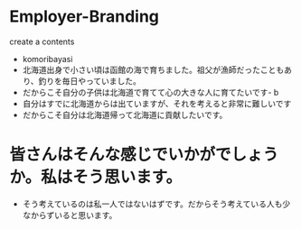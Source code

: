 # Employer-Branding
create a contents
- komoribayasi
- 北海道出身で小さい頃は函館の海で育ちました。祖父が漁師だったこともあり、釣りを毎日やっていました。
- だからこそ自分の子供は北海道で育てて心の大きな人に育てたいです- b
- 自分はすでに北海道からは出ていますが、それを考えると非常に難しいです
- だからこそ自分は北海道帰って北海道に貢献したいです。
# 皆さんはそんな感じでいかがでしょうか。私はそう思います。
- そう考えているのは私一人ではないはずです。だからそう考えている人も少なからずいると思います。
